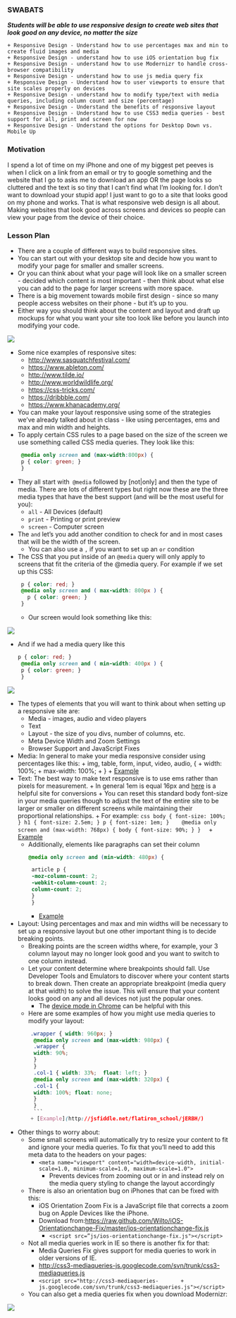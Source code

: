 ### SWABATS
***Students will be able to use responsive design to create web sites that look good on any device, no matter the size***

	+ Responsive Design - Understand how to use percentages max and min to create fluid images and media
	+ Responsive Design - understand how to use iOS orientation bug fix
	+ Responsive Design - understand how to use Modernizr to handle cross-browser compatibility
	+ Responsive Design - understand how to use js media query fix
	+ Responsive Design - Understand how to user viewports to ensure that site scales properly on devices
	+ Responsive Design - understand how to modify type/text with media queries, including column count and size (percentage)
	+ Responsive Design - Understand the benefits of responsive layout
	+ Responsive Design - Understand how to use CSS3 media queries - best support for all, print and screen for now
	+ Responsive Design - Understand the options for Desktop Down vs. Mobile Up

### Motivation
I spend a lot of time on my iPhone and one of my biggest pet peeves is when I click on a link from an email or try to google something and the website that I go to asks me to download an app OR the page looks so cluttered and the text is so tiny that I can’t find what I’m looking for. I don’t want to download your stupid app! I just want to go to a site that looks good on my phone and works. That is what responsive web design is all about. Making websites that look good across screens and devices so people can view your page from the device of their choice.

### Lesson Plan
+ There are a couple of different ways to build responsive sites. 
+ You can start out with your desktop site and decide how you want to modify your page for smaller and smaller screens.
+ Or you can think about what your page will look like on a smaller screen - decided which content is most important - then think about what else you can add to the page for larger screens with more space. 
+ There is a big movement towards mobile first design - since so many people access websites on their phone - but it’s up to you. 
+ Either way you should think about the content and layout and draft up mockups for what you want your site too look like before you launch into modifying your code.

<img src="https://s3.amazonaws.com/after-school-assets/Screenshot+2015-04-23+10.18.37.png">

+ Some nice examples of responsive sites:
	+ http://www.sasquatchfestival.com/
	+ https://www.ableton.com/
	+ http://www.tilde.io/ 
	+ http://www.worldwildlife.org/
	+ https://css-tricks.com/
	+ https://dribbble.com/ 
	+ https://www.khanacademy.org/
+ You can make your layout responsive using some of the strategies we’ve already talked about in class - like using percentages, ems and max and min width and heights.
+ To apply certain CSS rules to a page based on the size of the screen we use something called CSS media queries. They look like this:
	```css
	 @media only screen and (max-width:800px) {
	 p { color: green; }
	 }
	```
+ They all start with` @media` followed by [not|only] and then the type of media. There are lots of different types but right now these are the three media types that have the best support (and will be the most useful for you):
	+ `all`	-	All Devices (default)
	+ `print`	-	Printing or print preview
	+ `screen`	-	Computer screen
+ The `and` let’s you add another condition to check for and in most cases that will be the width of the screen.
	+ You can also use a `,` if you want to set up an `or` condition
+ The CSS that you put inside of an `@media` query will only apply to screens that fit the criteria of the @media query. For example if we set up this CSS:
	```css
	 p { color: red; }
	 @media only screen and ( max-width: 800px ) {
       p { color: green; }
	 }
	 ```
	* Our screen would look something like this:

<img src= "https://s3.amazonaws.com/after-school-assets/responsive_design1.png">

+ And if we had a media query like this
	```css
	p { color: red; }
	 @media only screen and ( min-width: 400px ) {
   	 p { color: green; }
	 }

<img src= "https://s3.amazonaws.com/after-school-assets/responsive_design3.png">

+ The types of elements that you will want to think about when setting up a responsive site are:
	+ Media - images, audio and video players
	+ Text
	+ Layout - the size of you divs, number of columns, etc.
	+ Meta Device Width and Zoom Settings
	+ Browser Support and JavaScript Fixes
+ Media: In general to make your media responsive consider using percentages like this:
		+ img, table, form, input, video, audio, {
    	+ width: 100%;
    	+ max-width: 100%;
		+ }
		+ [Example](http://jsfiddle.net/flatiron_school/HP6A3/)
+ Text: The best way to make text responsive is to use ems rather than pixels for measurement. 
		+ In general 1em is equal 16px and [here](http://pxtoem.com/ ) is a helpful site for conversions
		+ You can reset this standard body font-size in your media queries though to adjust the text of the entire site to be larger or smaller on different screens while maintaining their proportional relationships.
		+ For example:
		```css
		body { font-size: 100%; }
		 h1 { font-size: 2.5em; } p { font-size: 1em; }   
		 @media only screen and (max-width: 768px) {
    	 body {
         	font-size: 90%;
          }
		 } 
		```
		+ [Example](http://jsfiddle.net/flatiron_school/H6cN5/)
	+ Additionally, elements like paragraphs can set their column  
		```css
		@media only screen and (min-width: 480px) {

 		 article p {
     	 -moz-column-count: 2;
     	 -webkit-column-count: 2;
     	 column-count: 2;      
  		 }
		 }
		 ```
		+ [Example](http://jsfiddle.net/flatiron_school/vy43K/2/)
+ Layout: Using percentages and max and min widths will be necessary to set up a responsive layout but one other important thing is to decide breaking points.
	+ Breaking points are the screen widths where, for example, your 3 column layout may no longer look good and you want to switch to one column instead.
	+ Let your content determine where breakpoints should fall. Use Developer Tools and Emulators to discover where your content starts to break down. Then create an appropriate breakpoint (media query at that width) to solve the issue. This will ensure that your content looks good on any and all devices not just the popular ones.
		+ The [device mode in Chrome](https://developer.chrome.com/devtools/docs/device-mode) can be helpful with this
	+ Here are some examples of how you might use media queries to modify your layout:
	```css
		.wrapper { width: 960px; }
		 @media only screen and (max-width: 980px) {
  		 .wrapper {
   		 width: 90%;
  		 }
		 }
		 .col-1 { width: 33%;  float: left; }
		 @media only screen and (max-width: 320px) {
  		 .col-1 {
    	 width: 100%; float: none;
  		 }
		 }
		 ```
		+ [Example](http://jsfiddle.net/flatiron_school/jERBH/)
+ Other things to worry about:
	+ Some small screens will automatically try to resize your content to fit and ignore your media queries. To fix that you’ll need to add this meta data to the headers on your pages:
		+ `<meta name="viewport" content="width=device-width, initial-scale=1.0, minimum-scale=1.0, maximum-scale=1.0">`
			+ Prevents devices from zooming out or in and instead rely on the media query styling to change the layout accordingly
	+ There is also an orientation bug on iPhones that can be fixed with this:
		+ iOS Orientation Zoom Fix is a JavaScript file that corrects a zoom bug on Apple Devices like the iPhone.
		+ Download from:https://raw.github.com/Wilto/iOS-Orientationchange-Fix/master/ios-orientationchange-fix.js
			+ `<script src=”js/ios-orientationchange-fix.js"></script>`
	+ Not all media queries work in IE so there is another fix for that:
		+ Media Queries Fix gives support for media queries to work in older versions of IE.
		+ http://css3-mediaqueries-js.googlecode.com/svn/trunk/css3-mediaqueries.js
		+ `<script src="http://css3-mediaqueries-		+ js.googlecode.com/svn/trunk/css3-mediaqueries.js"></script>`
	+ You can also get a media queries fix when you download Modernizr:

<img src="https://s3.amazonaws.com/after-school-assets/responsive_design2.png">
